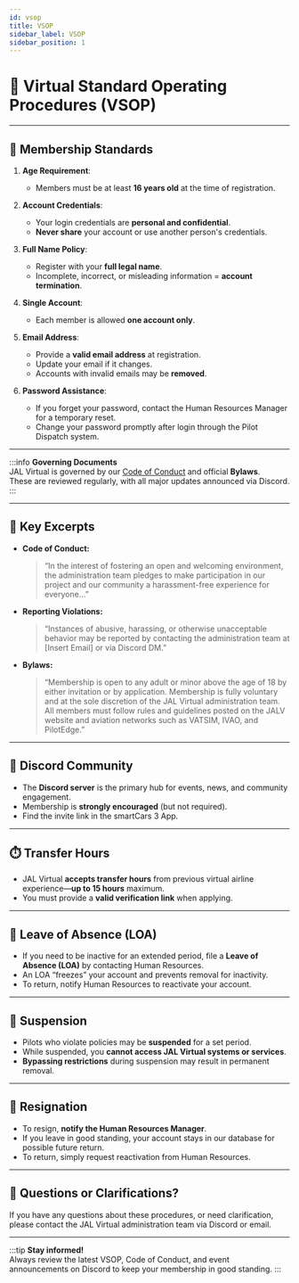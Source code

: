 ```yaml
---
id: vsop
title: VSOP
sidebar_label: VSOP
sidebar_position: 1
---
```


# 📕 Virtual Standard Operating Procedures (VSOP)

---

## 👤 Membership Standards

1. **Age Requirement**:  
   - Members must be at least **16 years old** at the time of registration.

2. **Account Credentials**:  
   - Your login credentials are **personal and confidential**.  
   - **Never share** your account or use another person's credentials.

3. **Full Name Policy**:  
   - Register with your **full legal name**.  
   - Incomplete, incorrect, or misleading information = **account termination**.

4. **Single Account**:  
   - Each member is allowed **one account only**.

5. **Email Address**:  
   - Provide a **valid email address** at registration.  
   - Update your email if it changes.  
   - Accounts with invalid emails may be **removed**.

6. **Password Assistance**:  
   - If you forget your password, contact the Human Resources Manager for a temporary reset.
   - Change your password promptly after login through the Pilot Dispatch system.

---

:::info
**Governing Documents**  
JAL Virtual is governed by our [Code of Conduct](/docs/code-of-conduct) and official **Bylaws**.  
These are reviewed regularly, with all major updates announced via Discord.
:::

---

## 📜 Key Excerpts

- **Code of Conduct:**  
  > “In the interest of fostering an open and welcoming environment, the administration team pledges to make participation in our project and our community a harassment-free experience for everyone…”

- **Reporting Violations:**  
  > “Instances of abusive, harassing, or otherwise unacceptable behavior may be reported by contacting the administration team at [Insert Email] or via Discord DM.”

- **Bylaws:**  
  > “Membership is open to any adult or minor above the age of 18 by either invitation or by application. Membership is fully voluntary and at the sole discretion of the JAL Virtual administration team. All members must follow rules and guidelines posted on the JALV website and aviation networks such as VATSIM, IVAO, and PilotEdge.”

---

## 💬 Discord Community

- The **Discord server** is the primary hub for events, news, and community engagement.
- Membership is **strongly encouraged** (but not required).
- Find the invite link in the smartCars 3 App.

---

## ⏱️ Transfer Hours

- JAL Virtual **accepts transfer hours** from previous virtual airline experience—**up to 15 hours** maximum.
- You must provide a **valid verification link** when applying.

---

## 📅 Leave of Absence (LOA)

- If you need to be inactive for an extended period, file a **Leave of Absence (LOA)** by contacting Human Resources.
- An LOA “freezes” your account and prevents removal for inactivity.
- To return, notify Human Resources to reactivate your account.

---

## 🚫 Suspension

- Pilots who violate policies may be **suspended** for a set period.
- While suspended, you **cannot access JAL Virtual systems or services**.
- **Bypassing restrictions** during suspension may result in permanent removal.

---

## 👋 Resignation

- To resign, **notify the Human Resources Manager**.
- If you leave in good standing, your account stays in our database for possible future return.
- To return, simply request reactivation from Human Resources.

---

## 📣 Questions or Clarifications?

If you have any questions about these procedures, or need clarification, please contact the JAL Virtual administration team via Discord or email.

---

:::tip
**Stay informed!**  
Always review the latest VSOP, Code of Conduct, and event announcements on Discord to keep your membership in good standing.
:::
